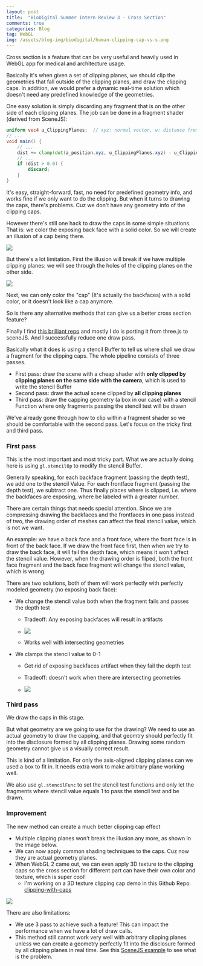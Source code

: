 ```yaml
---
layout: post
title:  "BioDigital Summer Intern Review 3 - Cross Section"
comments: true
categories: Blog
tag: WebGL
img: /assets/blog-img/biodigital/human-clipping-cap-vs-s.png
---
```



Cross section is a feature that can be very useful and heavily used in 
WebGL app for medical and architecture usage. 

Basically it's when given a set of clipping planes, we should clip 
the geometries that fall outside of the clipping planes, and draw the 
clipping caps. In addition, we would prefer a dynamic real-time solution 
which doesn't need any predefined knowledge of the geometries.   

<!--more-->
One easy solution is simply discarding any fragment that is on the other side 
of each clipping planes. The job can be done in a fragment shader (derived from SceneJS): 

```GLSL
uniform vec4 u_ClippingPlanes;  // xyz: normal vector, w: distance from origin
// ...
void main() {
    // ...
    dist += clamp(dot(a_position.xyz, u_ClippingPlanes.xyz) - u_ClippingPlanes.w, 0.0, 1000.0);
    // ...
    if (dist > 0.0) {
        discard;
    }
}
```

It's easy, straight-forward, fast, no need for predefined geometry info, and works fine if we only want to do the clipping. 
But when it turns to drawing the caps, there's problems. Cuz we don't have any geometry info of the clipping caps. 

However there's still one hack to draw the caps in some simple situations. 
That is: we color the exposing back face with a solid color. 
So we will create an illusion of a cap being there. 

![](/assets/blog-img/biodigital/naive-clipping.png)


But there's a lot limitation. First the illusion will break if we have multiple clipping planes: 
we will see through the holes of the clipping planes on the other side. 

![](/assets/blog-img/biodigital/naive-clipping-multiple.png)

Next, we can only color the "cap" (It's actually the backfaces) with a solid color, or 
it doesn't look like a cap anymore. 

So is there any alternative methods that can give us a better cross section feature? 

Finally I find [this brilliant repo](https://github.com/daign/clipping-with-caps) 
and mostly I do is porting it from three.js to sceneJS. And I successfully reduce one draw pass. 

Basically what it does is using a stencil Buffer to tell us where shall we draw 
a fragment for the clipping caps. The whole pipeline consists of three passes. 

* First pass: draw the scene with a cheap shader with **only clipped by clipping planes on the same side with the camera**, which is used to write the stencil Buffer 
* Second pass: draw the actual scene clipped by **all clipping planes** 
* Third pass: draw the capping geometry (a box in our case) with a stencil Function where only fragments passing the stencil test will be drawn

We've already gone through how to clip within a fragment shader so we should be comfortable with 
the second pass. Let's focus on the tricky first and third pass.

### First pass

This is the most important and most tricky part. 
What we are actually doing here is using `gl.stencilOp` to modify the stencil Buffer.

Generally speaking, for each backface fragment (passing the depth test), we add one to the stencil Value. 
For each frontface fragment (passing the depth test), we subtract one. Thus finally places where is clipped, i.e.
where the backfaces are exposing, where be labeled with a greater number.  

There are certain things that needs special attention. Since we are compressing drawing the backfaces 
and the frontfaces in one pass instead of two, the drawing order of meshes can affect the final 
stencil value, which is not we want. 

An example: we have a back face and a front face, where the front face is in front of the back face. 
If we draw the front face first, then when we try to draw the back face, it will fail the depth face, which means 
it won't affect the stencil value. However, when the drawing order is fliped, 
both the front face fragment and the back face fragment will change the stencil value, which is wrong. 

There are two solutions, both of them will work perfectly with perfectly modeled geometry (no exposing back face): 

* We change the stencil value both when the fragment fails and passes the depth test

    - Tradeoff: Any exposing backfaces will result in artifacts

    - ![](/assets/blog-img/biodigital/backface-artifact.png)

    - Works well with intersecting geometries 

* We clamps the stencil value to 0-1

    - Get rid of exposing backfaces artifact when they fail the depth test

    - Tradeoff: doesn't work when there are intersecting geometries

    - ![](/assets/blog-img/biodigital/intersecting-geo-artifact.png)

### Third pass

We draw the caps in this stage. 

But what geometry are we going to use for the drawing? 
We need to use an actual geometry to draw the capping, and that geomtry should 
perfectly fit into the disclosure formed by all clipping planes. Drawing some random geometry 
cannot give us a visually correct result. 

This is kind of a limitation. For only the axis-aligned clipping planes can we used a box to fit in. 
It needs extra work to make arbitrary plane working well. 

We also use `gl.stencilFunc` to set the stencil test functions and only let the fragments where stencil value equals 1 to pass the stencil test and be drawn. 



### Improvement

The new method can create a much better clipping cap effect
- Multiple clipping planes won't break the illusion any more, as shown in the image below.  
- We can now apply common shading techniques to the caps. Cuz now they are actual geometry planes. 
- When WebGL 2 came out, we can even apply 3D texture to the clipping caps so the cross section for different part can have their own color and texture, which is super cool!
    - I'm working on a 3D texture clipping cap demo in this Github Repo: [clipping-with-caps](https://github.com/shrekshao/clipping-with-caps/tree/3d-texture-webgl-2) 

![](/assets/blog-img/biodigital/human-clipping-cap-vs.png)

There are also limitations: 
- We use 3 pass to achieve such a feature! This can impact the performance when we have a lot of draw calls. 
- This method still cannot work very well with arbitrary clipping planes unless we can create a geometry perfectly fit into the disclosure formed by all clipping planes in real time. 
See this [SceneJS example](http://scenejs.org/examples/index.html#effects_clipping_caps) to see what is the problem. 


